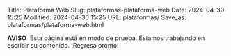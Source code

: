 Title: Plataforma Web
Slug: plataformas-plataforma-web
Date: 2024-04-30 15:25
Modified: 2024-04-30 15:25
URL: plataformas/
Save_as: plataformas/plataforma-web.html

**AVISO:** Esta página está en modo de prueba. Estamos trabajando en escribir su contenido. ¡Regresa pronto!
